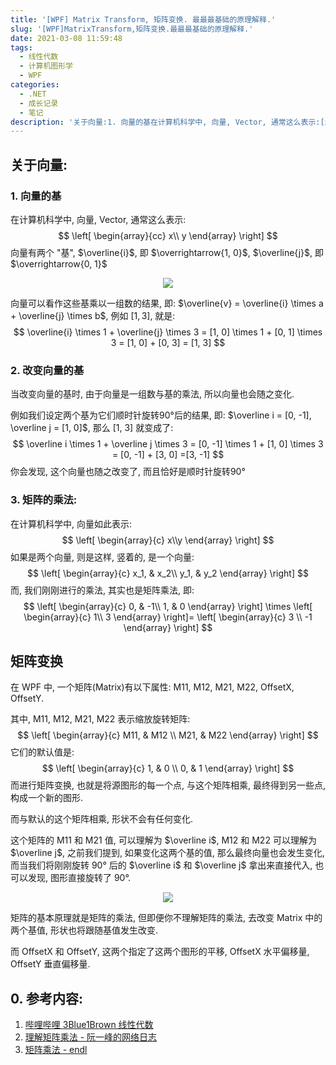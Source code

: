 ```yaml
---
title: '[WPF] Matrix Transform, 矩阵变换. 最最最基础的原理解释.'
slug: '[WPF]MatrixTransform,矩阵变换.最最最基础的原理解释.'
date: 2021-03-08 11:59:48
tags:
  - 线性代数
  - 计算机图形学
  - WPF
categories:
  - .NET
  - 成长记录
  - 笔记
description: '关于向量:1. 向量的基在计算机科学中, 向量, Vector, 通常这么表示:[xy]\left[\begin{array}{cc}x\\y\end{array}\right][xy​]向量有两个 “基”, i‾\overline{i}i, 即 1,0→\overrightarrow{1, 0}1,0​, j‾\overline{j}j​, 即 0,1→\overrightarrow{0, 1}0,1​向量可以看作一组数乘以这些基的结果, 即: v‾=a×i‾+b×j‾\ov'
---
```


## 关于向量:

### 1. 向量的基

在计算机科学中, 向量, Vector, 通常这么表示:
$$
\left[
\begin{array}{cc}
x\\
y
\end{array}
\right]
$$
向量有两个 "基", $\overline{i}$, 即 $\overrightarrow{1, 0}$, $\overline{j}$, 即 $\overrightarrow{0, 1}$

<div align="center">
<img src="https://img-blog.csdnimg.cn/20210308085632860.png"/>
</div>


向量可以看作这些基乘以一组数的结果, 即: $\overline{v} = \overline{i} \times a + \overline{j} \times b$, 例如 $[1, 3]$, 就是:
$$
\overline{i} \times 1 + \overline{j} \times 3
 = [1, 0] \times 1 + [0, 1] \times 3
 = [1, 0] + [0, 3]
 = [1, 3]
$$

### 2. 改变向量的基

当改变向量的基时, 由于向量是一组数与基的乘法, 所以向量也会随之变化.


例如我们设定两个基为它们顺时针旋转90°后的结果, 即: $\overline i = [0, -1], \overline j = [1, 0]$, 那么 [1, 3] 就变成了:
$$
\overline i \times 1 + \overline j \times 3
= [0, -1] \times 1 + [1, 0] \times 3 
= [0, -1] + [3, 0]
=[3, -1]
$$
你会发现, 这个向量也随之改变了, 而且恰好是顺时针旋转90°


### 3. 矩阵的乘法:

在计算机科学中, 向量如此表示:
$$
\left[
\begin{array}{c}
x\\y
\end{array}
\right]
$$
如果是两个向量, 则是这样, 竖着的, 是一个向量:
$$
\left[
\begin{array}{c}
x_1, & x_2\\
y_1, & y_2
\end{array}
\right]
$$
而, 我们刚刚进行的乘法, 其实也是矩阵乘法, 即:
$$
 \left[
 \begin{array}{c}
 0, & -1\\
 1, & 0
 \end{array}
 \right] 
  \times 
\left[
\begin{array}{c}
1\\ 3
\end{array}
\right]=
 \left[
 \begin{array}{c}
 3 \\ -1
 \end{array}
 \right]
$$


## 矩阵变换

在 WPF 中, 一个矩阵(Matrix)有以下属性: M11, M12, M21, M22, OffsetX, OffsetY.


其中, M11, M12, M21, M22 表示缩放旋转矩阵:
$$
\left[
\begin{array}{c}
M11, & M12 \\
M21, & M22
\end{array}
\right]
$$
它们的默认值是:
$$
\left[
\begin{array}{c}
1, & 0 \\
0, & 1
\end{array}
\right]
$$
而进行矩阵变换, 也就是将源图形的每一个点, 与这个矩阵相乘, 最终得到另一些点, 构成一个新的图形.


而与默认的这个矩阵相乘, 形状不会有任何变化.


这个矩阵的 M11 和 M21 值, 可以理解为 $\overline i$, M12 和 M22 可以理解为 $\overline j$, 之前我们提到, 如果变化这两个基的值, 那么最终向量也会发生变化, 而当我们将刚刚旋转 90° 后的 $\overline i$ 和 $\overline j$ 拿出来直接代入, 也可以发现, 图形直接旋转了 90°.


<div align="center">
<img src="https://img-blog.csdnimg.cn/20210308105727368.png"/>
</div>


矩阵的基本原理就是矩阵的乘法, 但即便你不理解矩阵的乘法, 去改变 Matrix 中的两个基值, 形状也将跟随基值发生改变.


而 OffsetX 和 OffsetY, 这两个指定了这两个图形的平移, OffsetX 水平偏移量, OffsetY 垂直偏移量.


## 0. 参考内容:

1. [哔哩哔哩 3Blue1Brown 线性代数](https://www.bilibili.com/video/BV1ys411472E)
2. [理解矩阵乘法 - 阮一峰的网络日志](https://www.ruanyifeng.com/blog/2015/09/matrix-multiplication.html)
3. [矩阵乘法 - endl](https://www.cnblogs.com/ljy-endl/p/11411665.html)
